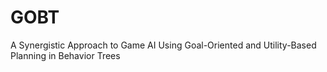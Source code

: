 # GOBT
A Synergistic Approach to Game AI Using Goal-Oriented and Utility-Based  Planning in Behavior Trees
